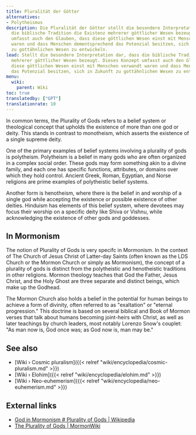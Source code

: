 ```yaml
---
title: Pluralität der Götter
alternatives:
- Polytheismus
description: Die Pluralität der Götter stellt die besondere Interpretation dar, dass
  die biblische Tradition die Existenz mehrerer göttlicher Wesen bezeugt. Dieses Konzept
  umfasst auch den Glauben, dass diese göttlichen Wesen einst mit Menschen verwandt
  waren und dass Menschen dementsprechend das Potenzial besitzen, sich in Zukunft
  zu gottähnlichen Wesen zu entwickeln.
lead: Stellt die besondere Interpretation dar, dass die biblische Tradition die Existenz
  mehrerer göttlicher Wesen bezeugt. Dieses Konzept umfasst auch den Glauben, dass
  diese göttlichen Wesen einst mit Menschen verwandt waren und dass Menschen dementsprechend
  das Potenzial besitzen, sich in Zukunft zu gottähnlichen Wesen zu entwickeln.
menu:
  wiki:
    parent: Wiki
toc: true
translatedby: ["GPT"]
translationrate: 10
---
```


In common terms, the Plurality of Gods refers to a belief system or theological concept that upholds the existence of more than one god or deity. This stands in contrast to monotheism, which asserts the existence of a single supreme deity.

One of the primary examples of belief systems involving a plurality of gods is polytheism. Polytheism is a belief in many gods who are often organized in a complex social order. These gods may form something akin to a divine family, and each one has specific functions, attributes, or domains over which they hold control. Ancient Greek, Roman, Egyptian, and Norse religions are prime examples of polytheistic belief systems.

Another form is henotheism, where there is the belief in and worship of a single god while accepting the existence or possible existence of other deities. Hinduism has elements of this belief system, where devotees may focus their worship on a specific deity like Shiva or Vishnu, while acknowledging the existence of other gods and goddesses.

## In Mormonism

The notion of Plurality of Gods is very specifc in Mormonism. In the context of The Church of Jesus Christ of Latter-day Saints (often known as the LDS Church or the Mormon Church or simply as Mormonism), the concept of a plurality of gods is distinct from the polytheistic and henotheistic traditions in other religions. Mormon theology teaches that God the Father, Jesus Christ, and the Holy Ghost are three separate and distinct beings, which make up the Godhead.

The Mormon Church also holds a belief in the potential for human beings to achieve a form of divinity, often referred to as "exaltation" or "eternal progression." This doctrine is based on several biblical and Book of Mormon verses that talk about humans becoming joint-heirs with Christ, as well as later teachings by church leaders, most notably Lorenzo Snow's couplet: "As man now is, God once was; as God now is, man may be."

## See also

- [Wiki › Cosmic pluralism]({{< relref "wiki/encyclopedia/cosmic-pluralism.md" >}})
- [Wiki › Elohim]({{< relref "wiki/encyclopedia/elohim.md" >}})
- [Wiki › Neo-euhemerism]({{< relref "wiki/encyclopedia/neo-euhemerism.md" >}})

## External links

- [God in Mormonism # Plurality of Gods | Wikipedia](https://en.wikipedia.org/wiki/God_in_Mormonism#Plurality_of_Gods)
- [The Plurality of Gods | MormonWiki](https://www.mormonwiki.com/The_Plurality_of_Gods)
